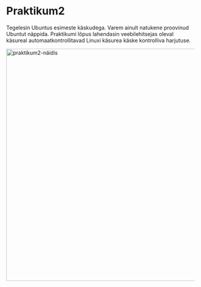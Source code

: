 # Praktikum2
Tegelesin Ubuntus esimeste käskudega. Varem ainult natukene proovinud Ubuntut näppida. Praktikumi lõpus lahendasin veebilehitsejas oleval käsureal automaatkontrollitavad Linuxi käsurea käske kontrolliva harjutuse. 

<img width="620" alt="praktikum2-näidis" src="https://github.com/user-attachments/assets/2f6e080c-238d-4757-98c9-e44c0bf1ff2f">
